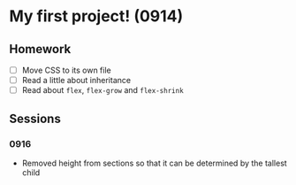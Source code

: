 # My first project! (0914)

## Homework

- [ ] Move CSS to its own file
- [ ] Read a little about inheritance
- [ ] Read about `flex`, `flex-grow` and `flex-shrink`

## Sessions

### 0916

- Removed height from sections so that it can be determined by the tallest child
